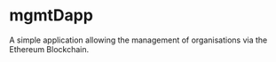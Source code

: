 # mgmtDapp
A simple application allowing the management of organisations via the Ethereum Blockchain.
